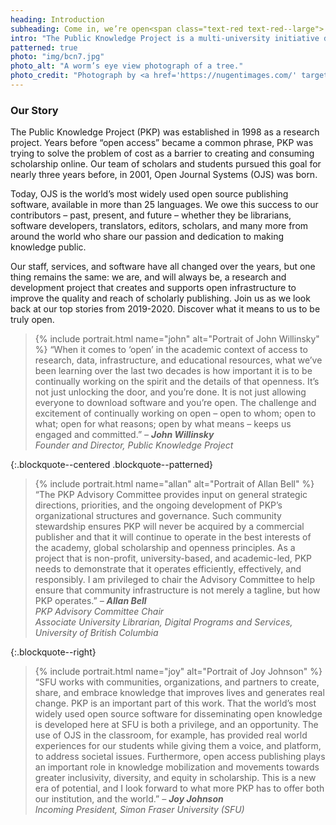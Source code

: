 ```yaml
---
heading: Introduction
subheading: Come in, we’re open<span class="text-red text-red--large">.</span>
intro: "The Public Knowledge Project is a multi-university initiative developing (free) open source software and conducting research to improve the quality and reach of scholarly publishing."
patterned: true
photo: "img/bcn7.jpg"
photo_alt: "A worm’s eye view photograph of a tree."
photo_credit: "Photograph by <a href='https://nugentimages.com/' target='_blank' rel='noopener'>Jason Nugent</a>."
---
```


### Our Story

The Public Knowledge Project (PKP) was established in 1998 as a research project. Years before “open access” became a common phrase, PKP was trying to solve the problem of cost as a barrier to creating and consuming scholarship online. Our team of scholars and students pursued this goal for nearly three years before, in 2001, Open Journal Systems (OJS) was born.

Today, OJS is the world’s most widely used open source publishing software, available in more than 25 languages. We owe this success to our contributors – past, present, and future – whether they be librarians, software developers, translators, editors, scholars, and many more from around the world who share our passion and dedication to making knowledge public.  

Our staff, services, and software have all changed over the years, but one thing remains the same: we are, and will always be, a research and development project that creates and supports open infrastructure to improve the quality and reach of scholarly publishing. Join us as we look back at our top stories from 2019-2020. Discover what it means to us to be truly open.

> {% include portrait.html name="john" alt="Portrait of John Willinsky" %} “When it comes to ‘open’ in the academic context of access to research, data, infrastructure, and educational resources, what we’ve been learning over the last two decades is how important it is to be continually working on the spirit and the details of that openness. It’s not just unlocking the door, and you’re done. It is not just allowing everyone to download software and you’re open. The challenge and excitement of continually working on open – open to whom; open to what; open for what reasons; open by what means – keeps us engaged and committed.” <cite>&ndash; **John Willinsky**  <br/>Founder and Director, Public Knowledge Project</cite>

{:.blockquote--centered .blockquote--patterned}
> {% include portrait.html name="allan" alt="Portrait of Allan Bell" %} “The PKP Advisory Committee provides input on general strategic directions, priorities, and the ongoing development of PKP’s organizational structures and governance.  Such community stewardship ensures PKP will never be acquired by a commercial publisher and that it will continue to operate in the best interests of the academy, global scholarship and openness principles.  As a project that is non-profit, university-based, and academic-led, PKP needs to demonstrate that it operates efficiently, effectively, and responsibly.  I am privileged to chair the Advisory Committee to help ensure that community infrastructure is not merely a tagline, but how PKP operates.” <cite>&ndash; **Allan Bell**  <br/>PKP Advisory Committee Chair <br/>Associate University Librarian, Digital Programs and Services, University of British Columbia</cite>

{:.blockquote--right}
> {% include portrait.html name="joy" alt="Portrait of Joy Johnson" %} “SFU works with communities, organizations, and partners to create, share, and embrace knowledge that improves lives and generates real change. PKP is an important part of this work. That the world’s most widely used open source software for disseminating open knowledge is developed here at SFU is both a privilege, and an opportunity.  The use of OJS in the classroom, for example, has provided real world experiences for our students while giving them a voice, and platform, to address societal issues. Furthermore, open access publishing plays an important role in knowledge mobilization and movements towards greater inclusivity, diversity, and equity in scholarship. This is a new era of potential, and I look forward to what more PKP has to offer both our institution, and the world.” <cite>&ndash; **Joy Johnson**  <br/>Incoming President, Simon Fraser University (SFU)</cite>
